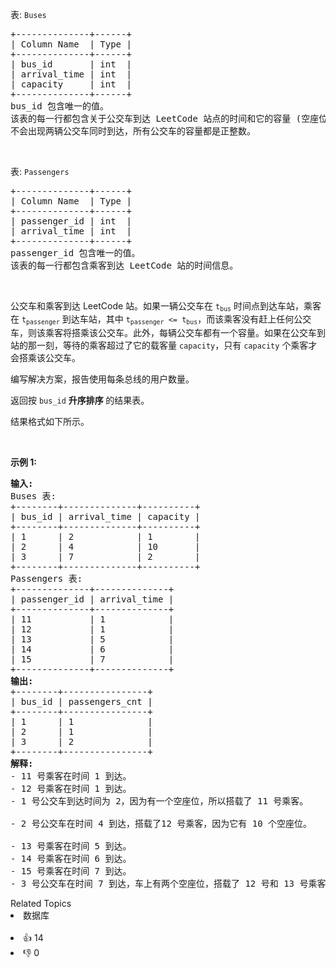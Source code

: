 <p>表: <code>Buses</code></p>

<pre>
+--------------+------+
| Column Name  | Type |
+--------------+------+
| bus_id       | int  |
| arrival_time | int  |
| capacity     | int  |
+--------------+------+
bus_id 包含唯一的值。
该表的每一行都包含关于公交车到达 LeetCode 站点的时间和它的容量 (空座位的数量) 的信息。
不会出现两辆公交车同时到达，所有公交车的容量都是正整数。
</pre>

<p>&nbsp;</p>

<p>表: <code>Passengers</code></p>

<pre>
+--------------+------+
| Column Name  | Type |
+--------------+------+
| passenger_id | int  |
| arrival_time | int  |
+--------------+------+
passenger_id 包含唯一的值。
该表的每一行都包含乘客到达 LeetCode 站的时间信息。
</pre>

<p>&nbsp;</p>

<p>公交车和乘客到达 LeetCode 站。如果一辆公交车在 <code>t<sub>bus</sub></code> 时间点到达车站，乘客在 <code>t<sub>passenger</sub></code> 到达车站，其中&nbsp;<code>t<sub>passenger</sub> &lt;= t<sub>bus</sub></code>，而该乘客没有赶上任何公交车，则该乘客将搭乘该公交车。此外，每辆公交车都有一个容量。如果在公交车到站的那一刻，等待的乘客超过了它的载客量 <code>capacity</code>，只有&nbsp;<code>capacity</code> 个乘客才会搭乘该公交车。</p>

<p>编写解决方案，报告使用每条总线的用户数量。</p>

<p>返回按 <code>bus_id</code> <strong>升序排序&nbsp;</strong>的结果表。</p>

<p>结果格式如下所示。</p>

<p>&nbsp;</p>

<p><strong>示例 1:</strong></p>

<pre>
<strong>输入:</strong> 
Buses 表:
+--------+--------------+----------+
| bus_id | arrival_time | capacity |
+--------+--------------+----------+
| 1      | 2            | 1        |
| 2      | 4            | 10       |
| 3      | 7            | 2        |
+--------+--------------+----------+
Passengers 表:
+--------------+--------------+
| passenger_id | arrival_time |
+--------------+--------------+
| 11           | 1            |
| 12           | 1            |
| 13           | 5            |
| 14           | 6            |
| 15           | 7            |
+--------------+--------------+
<strong>输出:</strong> 
+--------+----------------+
| bus_id | passengers_cnt |
+--------+----------------+
| 1      | 1              |
| 2      | 1              |
| 3      | 2              |
+--------+----------------+
<strong>解释:</strong> 
- 11 号乘客在时间 1 到达。
- 12 号乘客在时间 1 到达。
- 1 号公交车到达时间为 2，因为有一个空座位，所以搭载了 11 号乘客。

- 2 号公交车在时间 4 到达，搭载了12 号乘客，因为它有 10 个空座位。

- 13 号乘客在时间 5 到达。
- 14 号乘客在时间 6 到达。
- 15 号乘客在时间 7 到达。
- 3 号公交车在时间 7 到达，车上有两个空座位，搭载了 12 号和 13 号乘客。</pre>

<div><div>Related Topics</div><div><li>数据库</li></div></div><br><div><li>👍 14</li><li>👎 0</li></div>